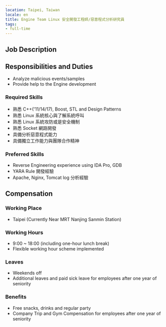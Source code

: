 ```yaml
---
location: Taipei, Taiwan
locale: en
title: Engine Team Linux 安全開發工程師/惡意程式分析研究員
tags:
- full-time
---
```


## **Job Description**

## Responsibilities and Duties

* Analyze malicious events/samples
* Provide help to the Engine development

### Required Skills

* 熟悉 C++('11/14/17), Boost, STL and Design Patterns
* 熟悉 Linux 系統核心與了解系統呼叫
* 熟悉 Linux 系統攻防或是安全機制
* 熟悉 Socket 網路開發
* 具備分析惡意程式能力
* 具備獨立工作能力與團隊合作精神

### Preferred Skills

* Reverse Engineering experience using IDA Pro, GDB
* YARA Rule 開發經驗
* Apache, Nginx, Tomcat log 分析經驗

## Compensation

### Working Place

* Taipei (Currently Near MRT Nanjing Sanmin Station)

### Working Hours

* 9:00 ~ 18:00 (including one-hour lunch break)
* Flexible working hour scheme implemented

### Leaves

* Weekends off
* Additional leaves and paid sick leave for employees after one year of seniority

### Benefits

* Free snacks, drinks and regular party
* Company Trip and Gym Compensation for employees after one year of seniority
